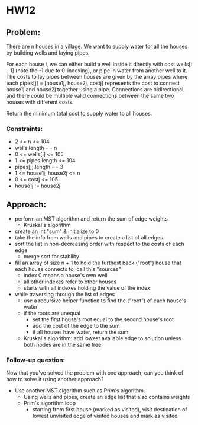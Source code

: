 # HW12

## Problem:
There are n houses in a village. We want to supply water for all the houses by building wells and laying pipes.

For each house i, we can either build a well inside it directly with cost wells[i - 1] (note the -1 due to 0-indexing), or pipe in water from another well to it. The costs to lay pipes between houses are given by the array pipes where each pipes[j] = [house1j, house2j, costj] represents the cost to connect house1j and house2j together using a pipe. Connections are bidirectional, and there could be multiple valid connections between the same two houses with different costs.

Return the minimum total cost to supply water to all houses.

### Constraints:
- 2 <= n <= 104
- wells.length == n
- 0 <= wells[i] <= 105
- 1 <= pipes.length <= 104
- pipes[j].length == 3
- 1 <= house1j, house2j <= n
- 0 <= costj <= 105
- house1j != house2j

## Approach:
- perform an MST algorithm and return the sum of edge weights
    - Kruskal's algorithm
- create an int "sum" & initialize to 0
- take the info from wells and pipes to create a list of all edges
- sort the list in non-decreasing order with respect to the costs of each edge
    - merge sort for stability
- fill an array of size n + 1 to hold the furthest back ("root") house that each house connects to; call this "sources"
    - index 0 means a house's own well
    - all other indexes refer to other houses
    - starts with all indexes holding the value of the index
- while traversing through the list of edges
    - use a recursive helper function to find the ("root") of each house's water
    - if the roots are unequal
        - set the first house's root equal to the second house's root
        - add the cost of the edge to the sum
        - if all houses have water, return the sum
    - Kruskal's algorithm: add lowest available edge to solution unless both nodes are in the same tree

### Follow-up question:
Now that you've solved the problem with one approach, can you think of how to solve it using another approach?
- Use another MST algorithm such as Prim's algorithm.
    - Using wells and pipes, create an edge list that also contains weights
    - Prim's algorithm loop
        - starting from first house (marked as visited), visit destination of lowest unvisited edge of visited houses and mark as visited